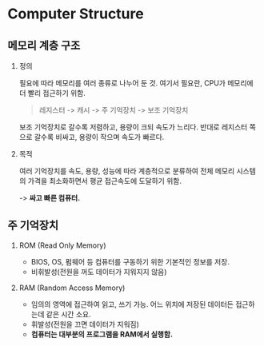 # Computer Structure
## 메모리 계층 구조
1. 정의

	필요에 따라 메모리를 여러 종류로 나누어 둔 것. 여기서 필요란, CPU가 메모리에 더 빨리 접근하기 위함.

	 > 레지스터 -> 캐시 -> 주 기억장치 -> 보조 기억장치

	보조 기억장치로 갈수록 저렴하고, 용량이 크되 속도가 느리다. 반대로 레지스터 쪽으로 갈수록 비싸고, 용량이 작으며 속도가 빠르다.

2. 목적

	 여러 기억장치를 속도, 용량, 성능에 따라 계층적으로 분류하여 전체 메모리 시스템의 가격을 최소화하면서 평균 접근속도에 도달하기 위함. 
	 
	 -> **싸고 빠른 컴퓨터.**

 ## 주 기억장치
 1. ROM (Read Only Memory)
	- BIOS, OS, 펌웨어 등 컴퓨터를 구동하기 위한 기본적인 정보를 저장.
	- 비휘발성(전원을 꺼도 데이터가 지워지지 않음)

2. RAM (Random Access Memory)
	- 임의의 영역에 접근하여 읽고, 쓰기 가능. 어느 위치에 저장된 데이터든 접근하는데 같은 시간 소요.
	- 휘발성(전원을 끄면 데이터가 지워짐)
	- **컴퓨터는 대부분의 프로그램을 RAM에서 실행함.**